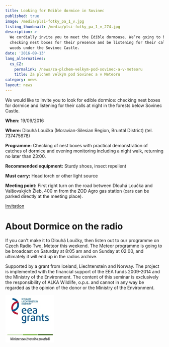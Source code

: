 ```yaml
---
title: Looking for Edible dormice in Sovinec
published: true
image: /media/plsi-fotky_pa_1_v.jpg
listing_thumbnail: /media/plsi-fotky_pa_1_v_274.jpg
description: >-
  We cordially invite you to meet the Edible dormouse. We’re going to be
  checking nest boxes for their presence and be listening for their calls in the
  woods under the Sovinec Castle.
date: '2016-09-13'
lang_alternatives:
  cs_CZ:
    permalink: /news/za-plchem-velkym-pod-sovinec-a-v-meteoru
    title: Za plchem velkým pod Sovinec a v Meteoru
category: news
layout: news
---
```

We would like to invite you to look for edible dormice: checking nest boxes for dormice and listening for their calls at night in the forests below Sovinec Castle. 

**When:** 19/09/2016 

**Where:** Dlouhá Loučka (Moravian-Silesian Region, Bruntál District) (tel. 737475678) 

**Programme:** Checking of nest boxes with practical demonstration of catches of dormice and evening monitoring including a night walk, returning no later than 23:00.

**Recommended equipment:** Sturdy shoes, insect repellent 

**Must carry:** Head torch or other light source 

**Meeting point:** First right turn on the road between Dlouhá Loučka and Valšovských Žleb, 400 m from the ZOD Agro gas station (cars can be parked directly at the meeting place).

[Invitation](https://www.alkawildlife.eu/media/pozv%C3%A1nka_DLou%C4%8Dka_201609.pdf)

# About Dormice on the radio

If you can't make it to Dlouhá Loučky, then listen out to our programme on Czech Radio Two, Meteor this weekend. The Meteor programme is going to be broadcast on Saturday at 8:05 am and on Sunday at 02:00, and ultimately it will end up in the radios archive. 

Supported by a grant from Iceland, Liechtenstein and Norway. The project is implemented with the financial support of the EEA funds 2009-2014 and the Ministry of the Environment. The content of this seminar is exclusively the responsibility of ALKA Wildlife, o.p.s. and cannot in any way be regarded as the opinion of the donor or the Ministry of the Environment.

![](/media/loga_mgs_stojato_mm.jpg)
